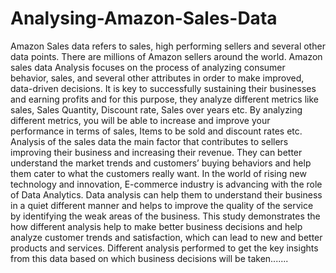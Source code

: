 # Analysing-Amazon-Sales-Data

Amazon Sales data refers to sales, high performing sellers and several other data points. There are millions of Amazon sellers around the world. Amazon sales data Analysis focuses on the process of analyzing consumer behavior, sales, and several other attributes in order to make improved, data-driven decisions. It is key to successfully sustaining their businesses and earning profits and for this purpose, they analyze different metrics like sales, Sales Quantity, Discount rate, Sales over years etc. By analyzing different metrics, you will be able to increase and improve your performance in terms of sales, Items to be sold and discount rates etc. Analysis of the sales data the main factor that contributes to sellers improving their business and increasing their revenue. They can better understand the market trends and customers’ buying behaviors and help them cater to what the customers really want. In the world of rising new technology and innovation, E-commerce industry is advancing with the role of Data Analytics. Data analysis can help them to understand their business in a quiet different manner and helps to improve the quality of the service by identifying the weak areas of the business. This study demonstrates the how different analysis help to make better business decisions and help analyze customer trends and satisfaction, which can lead to new and better products and services. Different analysis performed to get the key insights from this data based on which business decisions will be taken.......
